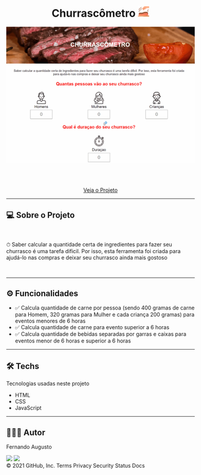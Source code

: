 <h1 align="center">Churrascômetro   <img src="./.github/meat.png" style="width: 30px"></h1>


<p text  align="center"> 
<img width="800" src= "./.github/animation.gif"> 
</p>


<br><br>
<p align="center"> 
    <a href="https://fernandoaugustodev.github.io/churrascometro" target="_blank" >Veja o Projeto</a>
</p>
<hr>

## 💻 Sobre o Projeto
<br>


<p>⏱ Saber calcular a quantidade certa de ingredientes para fazer seu churrasco é uma tarefa dificil. Por isso, esta ferramenta foi criada para ajudá-lo nas compras e deixar seu churrasco ainda mais gostoso</p>

<br>
<hr>

## ⚙️ Funcionalidades

- ✅ Calcula quantidade de carne por pessoa (sendo 400 gramas de carne para Homem, 320 gramas para Mulher e cada criança 200 gramas) para eventos menores de 6 horas
- ✅ Calcula quantidade de carne para evento superior a 6 horas 
- ✅ Calcula quantidade de bebidas separadas por garras e caixas para eventos menor de 6 horas e superior a 6 horas

---

## 🛠 Techs

Tecnologias usadas neste projeto

- HTML
- CSS
- JavaScript

---

## 👨🏼‍💻 Autor

Fernando Augusto 

 <a href = "mailto:fernandoaugusto883@gmail.com"><img src="https://img.shields.io/badge/-Gmail-%23333?style=for-the-badge&logo=gmail&logoColor=white"        target="_blank"></a>
 <a href="https://www.linkedin.com/in/fernando-augusto-a4ab42164/" target="_blank"><img src="https://img.shields.io/badge/-LinkedIn-%230077B5?style=for-the-badge&logo=linkedin&logoColor=white" target="_blank"></a> 
<br>
© 2021 GitHub, Inc.
Terms Privacy Security Status Docs
